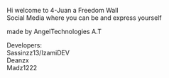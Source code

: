 Hi welcome to 4-Juan a Freedom Wall  
Social Media where you can be and express yourself  

made by AngelTechnologies A.T  

Developers:  
Sassinzz13/IzamiDEV  
Deanzx  
Madz1222
